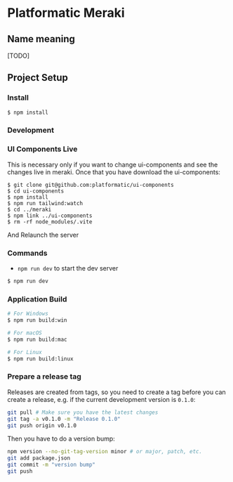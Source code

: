 # Platformatic Meraki

## Name meaning
[TODO]

## Project Setup

### Install

```bash
$ npm install
```

### Development

### UI Components Live

This is necessary only if you want to change ui-components and see the changes live in meraki. Once that you have download the ui-components:

```
$ git clone git@github.com:platformatic/ui-components
$ cd ui-components
$ npm install
$ npm run tailwind:watch
$ cd ../meraki
$ npm link ../ui-components
$ rm -rf node_modules/.vite
```
And Relaunch the server

### Commands

* `npm run dev` to start the dev server

```bash
$ npm run dev
```

### Application Build

```bash
# For Windows
$ npm run build:win

# For macOS
$ npm run build:mac

# For Linux
$ npm run build:linux
```

### Prepare a release tag

Releases are created from tags, so you need to create a tag before you can create a release, e.g. if the current development version is `0.1.0`:

```bash
git pull # Make sure you have the latest changes
git tag -a v0.1.0 -m "Release 0.1.0"
git push origin v0.1.0
```

Then you have to do a version bump:
```bash
npm version --no-git-tag-version minor # or major, patch, etc.
git add package.json 
git commit -m "version bump"
git push
```



